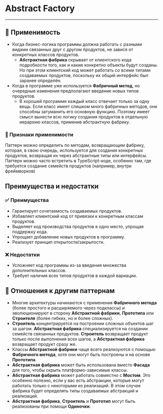 # Abstract Factory

___

## 🤔 Применимость

- Когда бизнес-логика программы должна работать с разными видами связанных друг с
другом продуктов, не завися от конкретных классов продуктов.
  - **Абстрактная фабрика** скрывает от клиентского кода подробности того, как и
какие конкретно объекты будут созданы. Но при этом клиентский код может работать
со всеми типами создаваемых продуктов, поскольку их общий интерфейс был заранее определён.
- Когда в программе уже используется **Фабричный метод**, но очередные изменения
предполагают введение новых типов продуктов.
  - В хорошей программе каждый класс отвечает только за одну вещь. Если класс
имеет слишком много фабричных методов, они способны затуманить его основную
функцию. Поэтому имеет смысл вынести всю логику создания продуктов в отдельную
иерархию классов, применив абстрактную фабрику.

### 🎯 Признаки применимости

Паттерн можно определить по методам, возвращающим фабрику, которая, в свою
очередь, используется для создания конкретных продуктов, возвращая их через
абстрактные типы или интерфейсы. Паттерн можно часто встретить в
TypeScript-коде, особенно там, где требуется создание семейств продуктов
(например, внутри фреймворков)

## Преимущества и недостатки

### ✅ Преимущества

- Гарантирует сочетаемость создаваемых продуктов.
- Избавляет клиентский код от привязки к конкретным классам продуктов.
- Выделяет код производства продуктов в одно место, упрощая поддержку кода.
- Упрощает добавление новых продуктов в программу.
- Реализует принцип открытости/закрытости.

### ❌ Недостатки

- Усложняет код программы из-за введения множества дополнительных классов.
- Требует наличия всех типов продуктов в каждой вариации.

## 🔁 Отношения к другим паттернам

- Многие архитектуры начинаются с применения **Фабричного метода** (более
простого и расширяемого через подклассы) и эволюционируют в сторону
**Абстрактной фабрики**, **Прототипа** или **Строителя** (более гибких, но и
более сложных).
- **Строитель** концентрируется на построении сложных объектов шаг за шагом.
**Абстрактная фабрика** специализируется на создании семейств связанных
продуктов. **Строитель** возвращает продукт только после выполнения всех шагов, а
**Абстрактная фабрика** возвращает продукт сразу же.
- Классы **Абстрактной фабрики** чаще всего реализуются с помощью
**Фабричного метода**, хотя они могут быть построены и на основе **Прототипа**.
- **Абстрактная фабрика** может быть использована вместо **Фасада** для того,
чтобы скрыть платформо-зависимые классы.
- **Абстрактная фабрика** может работать совместно с **Мостом**. Это особенно
полезно, если у вас есть абстракции, которые могут работать только с некоторыми
из реализаций. В этом случае фабрика будет определять типы создаваемых абстракций
и реализаций.
- **Абстрактная фабрика**, **Строитель** и **Прототип** могут быть реализованы
при помощи **Одиночки**.
